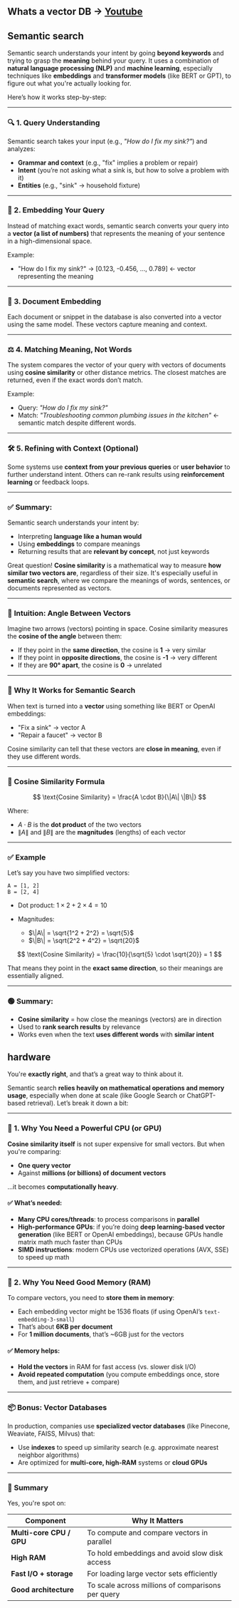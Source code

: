 ## Whats a vector DB -> [Youtube](https://youtu.be/72XgD322wZ8?si=eAppjQnnlA0vnsJr)

## Semantic search 
Semantic search understands your intent by going **beyond keywords** and trying to grasp the **meaning** behind your query. It uses a combination of **natural language processing (NLP)** and **machine learning**, especially techniques like **embeddings** and **transformer models** (like BERT or GPT), to figure out what you're actually looking for.

Here’s how it works step-by-step:

---

### 🔍 1. **Query Understanding**

Semantic search takes your input (e.g., *"How do I fix my sink?"*) and analyzes:

* **Grammar and context** (e.g., "fix" implies a problem or repair)
* **Intent** (you’re not asking what a sink is, but how to solve a problem with it)
* **Entities** (e.g., "sink" → household fixture)

---

### 🧠 2. **Embedding Your Query**

Instead of matching exact words, semantic search converts your query into a **vector (a list of numbers)** that represents the meaning of your sentence in a high-dimensional space.

Example:

* "How do I fix my sink?" → \[0.123, -0.456, ..., 0.789] ← vector representing the meaning

---

### 📄 3. **Document Embedding**

Each document or snippet in the database is also converted into a vector using the same model. These vectors capture meaning and context.

---

### ⚖️ 4. **Matching Meaning, Not Words**

The system compares the vector of your query with vectors of documents using **cosine similarity** or other distance metrics. The closest matches are returned, even if the exact words don’t match.

Example:

* Query: *"How do I fix my sink?"*
* Match: *"Troubleshooting common plumbing issues in the kitchen"* ← semantic match despite different words.

---

### 🛠️ 5. **Refining with Context (Optional)**

Some systems use **context from your previous queries** or **user behavior** to further understand intent. Others can re-rank results using **reinforcement learning** or feedback loops.

---

### ✅ Summary:

Semantic search understands your intent by:

* Interpreting **language like a human would**
* Using **embeddings** to compare meanings
* Returning results that are **relevant by concept**, not just keywords

Great question! **Cosine similarity** is a mathematical way to measure **how similar two vectors are**, regardless of their size. It's especially useful in **semantic search**, where we compare the meanings of words, sentences, or documents represented as vectors.

---

### 📏 **Intuition: Angle Between Vectors**

Imagine two arrows (vectors) pointing in space. Cosine similarity measures the **cosine of the angle** between them:

* If they point in the **same direction**, the cosine is **1** → very similar
* If they point in **opposite directions**, the cosine is **-1** → very different
* If they are **90° apart**, the cosine is **0** → unrelated

---

### 🧠 Why It Works for Semantic Search

When text is turned into a **vector** using something like BERT or OpenAI embeddings:

* "Fix a sink" → vector A
* "Repair a faucet" → vector B

Cosine similarity can tell that these vectors are **close in meaning**, even if they use different words.

---

### 🧮 Cosine Similarity Formula

$$
\text{Cosine Similarity} = \frac{A \cdot B}{\|A\| \|B\|}
$$

Where:

* $A \cdot B$ is the **dot product** of the two vectors
* $\|A\|$ and $\|B\|$ are the **magnitudes** (lengths) of each vector

---

### ✅ Example

Let’s say you have two simplified vectors:

```
A = [1, 2]
B = [2, 4]
```

* Dot product: $1×2 + 2×4 = 10$
* Magnitudes:

  * $\|A\| = \sqrt{1^2 + 2^2} = \sqrt{5}$
  * $\|B\| = \sqrt{2^2 + 4^2} = \sqrt{20}$

$$
\text{Cosine Similarity} = \frac{10}{\sqrt{5} \cdot \sqrt{20}} = 1
$$

That means they point in the **exact same direction**, so their meanings are essentially aligned.

---

### 🟢 Summary:

* **Cosine similarity** = how close the meanings (vectors) are in direction
* Used to **rank search results** by relevance
* Works even when the text **uses different words** with **similar intent**

## hardware
You're **exactly right**, and that’s a great way to think about it.

Semantic search **relies heavily on mathematical operations and memory usage**, especially when done at scale (like Google Search or ChatGPT-based retrieval). Let’s break it down a bit:

---

### 🧠 1. **Why You Need a Powerful CPU (or GPU)**

**Cosine similarity itself** is not super expensive for small vectors. But when you're comparing:

* **One query vector**
* Against **millions (or billions) of document vectors**

…it becomes **computationally heavy**.

#### ✅ What’s needed:

* **Many CPU cores/threads**: to process comparisons in **parallel**
* **High-performance GPUs**: if you’re doing **deep learning-based vector generation** (like BERT or OpenAI embeddings), because GPUs handle matrix math much faster than CPUs
* **SIMD instructions**: modern CPUs use vectorized operations (AVX, SSE) to speed up math

---

### 🧠 2. **Why You Need Good Memory (RAM)**

To compare vectors, you need to **store them in memory**:

* Each embedding vector might be 1536 floats (if using OpenAI’s `text-embedding-3-small`)
* That’s about **6KB per document**
* For **1 million documents**, that’s \~6GB just for the vectors

#### ✅ Memory helps:

* **Hold the vectors** in RAM for fast access (vs. slower disk I/O)
* **Avoid repeated computation** (you compute embeddings once, store them, and just retrieve + compare)

---

### 📦 Bonus: Vector Databases

In production, companies use **specialized vector databases** (like Pinecone, Weaviate, FAISS, Milvus) that:

* Use **indexes** to speed up similarity search (e.g. approximate nearest neighbor algorithms)
* Are optimized for **multi-core, high-RAM** systems or **cloud GPUs**

---

### 🚀 Summary

Yes, you're spot on:

| Component                | Why It Matters                                    |
| ------------------------ | ------------------------------------------------- |
| **Multi-core CPU / GPU** | To compute and compare vectors in parallel        |
| **High RAM**             | To hold embeddings and avoid slow disk access     |
| **Fast I/O + storage**   | For loading large vector sets efficiently         |
| **Good architecture**    | To scale across millions of comparisons per query |




